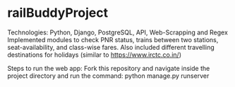 # railBuddyProject

Technologies: Python, Django, PostgreSQL, API, Web-Scrapping and Regex
Implemented modules to check PNR status, trains between two stations, seat-availability, and class-wise fares.
Also included different travelling destinations for holidays (similar to https://www.irctc.co.in/)

Steps to run the web app:
Fork this repository and navigate inside the project directory and run the command: python manage.py runserver

